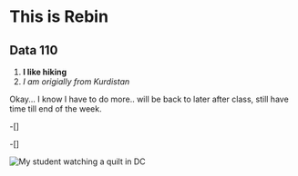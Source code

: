 # This is Rebin

## Data 110

1. **I like hiking**
2. *I am origially from Kurdistan*


Okay... I know I have to do more.. will be back to later after class, still have time till end of the week.

-[]

-[]


![My student watching a quilt in DC](IMG_2046.JPG)
